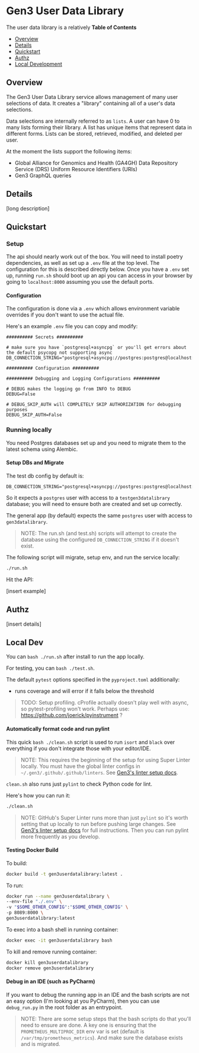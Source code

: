 # Gen3 User Data Library

The user data library is a relatively
**Table of Contents**

- [Overview](#Overview)
- [Details](#Details)
- [Quickstart](#Quickstart)
- [Authz](#Authz)
- [Local Development](#local-dev)

## Overview

The Gen3 User Data Library service allows management of many user selections of data. It creates a "library" containing
all of a user's data selections.

Data selections are internally referred to as `lists`. A user can have 0 to many lists forming their library. A list has
unique items
that represent data in different forms. Lists can be stored, retrieved, modified, and deleted per user.

At the moment the lists support the following items:

- Global Alliance for Genomics and Health (GA4GH) Data Repository Service (DRS) Uniform Resource Identifiers (URIs)
- Gen3 GraphQL queries

## Details

[long description]

## Quickstart

### Setup

The api should nearly work out of the box. You will
need to install poetry dependencies, as well as set
up a `.env` file at the top level. The configuration
for this is described directly below. Once you have
a `.env` set up, running `run.sh` should boot up
an api you can access in your browser by going to
`localhost:8000` assuming you use the default ports.

#### Configuration

The configuration is done via a `.env` which allows environment variable overrides if you don't want to use the actual
file.

Here's an example `.env` file you can copy and modify:

```.env
########## Secrets ##########

# make sure you have `postgresql+asyncpg` or you'll get errors about the default psycopg not supporting async
DB_CONNECTION_STRING="postgresql+asyncpg://postgres:postgres@localhost:5432/gen3userdatalibrary"

########## Configuration ##########

########## Debugging and Logging Configurations ##########

# DEBUG makes the logging go from INFO to DEBUG
DEBUG=False

# DEBUG_SKIP_AUTH will COMPLETELY SKIP AUTHORIZATION for debugging purposes
DEBUG_SKIP_AUTH=False
```

### Running locally

You need Postgres databases set up and you need to migrate them to the latest schema
using Alembic.

#### Setup DBs and Migrate

The test db config by default is:

```
DB_CONNECTION_STRING="postgresql+asyncpg://postgres:postgres@localhost:5432/testgen3datalibrary"
```

So it expects a `postgres` user with access to a `testgen3datalibrary` database; you will need to ensure both are
created and set up correctly.

The general app (by default) expects the same `postgres` user with access to `gen3datalibrary`.

> NOTE: The run.sh (and test.sh) scripts will attempt to create the database using the configured `DB_CONNECTION_STRING`
> if it doesn't exist.

The following script will migrate, setup env, and run the service locally:

```bash
./run.sh
```

Hit the API:

[insert example]

## Authz

[insert details]

## Local Dev

You can `bash ./run.sh` after install to run the app locally.

For testing, you can `bash ./test.sh`.

The default `pytest` options specified
in the `pyproject.toml` additionally:

* runs coverage and will error if it falls below the threshold

> TODO: Setup profiling. cProfile actually doesn't play well with async, so pytest-profiling won't work.
>       Perhaps use: https://github.com/joerick/pyinstrument ?

#### Automatically format code and run pylint

This quick `bash ./clean.sh` script is used to run `isort` and `black` over everything if
you don't integrate those with your editor/IDE.

> NOTE: This requires the beginning of the setup for using Super
> Linter locally. You must have the global linter configs in
> `~/.gen3/.github/.github/linters`.
> See [Gen3's linter setup docs](https://github.com/uc-cdis/.github/blob/master/.github/workflows/README.md#L1).

`clean.sh` also runs just `pylint` to check Python code for lint.

Here's how you can run it:

```bash
./clean.sh
```

> NOTE: GitHub's Super Linter runs more than just `pylint` so it's worth setting that up locally to run before pushing
> large changes.
> See [Gen3's linter setup docs](https://github.com/uc-cdis/.github/blob/master/.github/workflows/README.md#L1) for full
> instructions. Then you can run pylint more frequently as you develop.

#### Testing Docker Build

To build:

```bash
docker build -t gen3userdatalibrary:latest .
```

To run:

```bash
docker run --name gen3userdatalibrary \
--env-file "./.env" \
-v "$SOME_OTHER_CONFIG":"$SOME_OTHER_CONFIG" \
-p 8089:8000 \
gen3userdatalibrary:latest
```

To exec into a bash shell in running container:

```bash
docker exec -it gen3userdatalibrary bash
```

To kill and remove running container:

```bash
docker kill gen3userdatalibrary
docker remove gen3userdatalibrary
```

#### Debug in an IDE (such as PyCharm)

If you want to debug the running app in an IDE and the bash scripts
are not an easy option (I'm looking at you PyCharm), then
you can use `debug_run.py` in the root folder as an entrypoint.

> NOTE: There are some setup steps that the bash scripts do that you'll need to ensure
> are done. A key one is ensuring that the `PROMETHEUS_MULTIPROC_DIR` env var is set (default
> is `/var/tmp/prometheus_metrics`). And make sure the database exists and is migrated.
